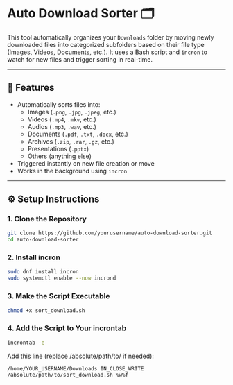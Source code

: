 # Auto Download Sorter 🗂️

This tool automatically organizes your `Downloads` folder by moving newly downloaded files into categorized subfolders based on their file type (Images, Videos, Documents, etc.). It uses a Bash script and `incron` to watch for new files and trigger sorting in real-time.

---

## 📁 Features

- Automatically sorts files into:
  - Images (`.png`, `.jpg`, `.jpeg`, etc.)
  - Videos (`.mp4`, `.mkv`, etc.)
  - Audios (`.mp3`, `.wav`, etc.)
  - Documents (`.pdf`, `.txt`, `.docx`, etc.)
  - Archives (`.zip`, `.rar`, `.gz`, etc.)
  - Presentations (`.pptx`)
  - Others (anything else)
- Triggered instantly on new file creation or move
- Works in the background using `incron`

---

## ⚙️ Setup Instructions

### 1. Clone the Repository

```bash
git clone https://github.com/yourusername/auto-download-sorter.git
cd auto-download-sorter
```

### 2. Install incron
```bash
sudo dnf install incron
sudo systemctl enable --now incrond
```
### 3. Make the Script Executable
```bash
chmod +x sort_download.sh
```

### 4. Add the Script to Your incrontab
```bash
incrontab -e
```
Add this line (replace /absolute/path/to/ if needed):
```
/home/YOUR_USERNAME/Downloads IN_CLOSE_WRITE /absolute/path/to/sort_download.sh %w%f
```
